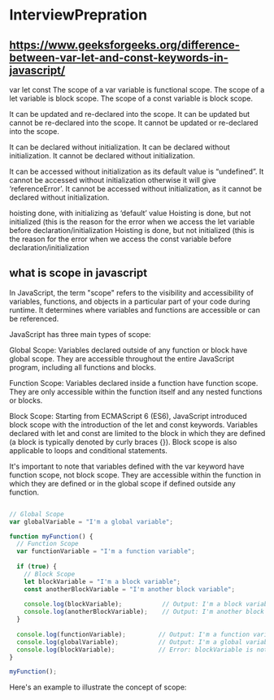 # InterviewPrepration
## https://www.geeksforgeeks.org/difference-between-var-let-and-const-keywords-in-javascript/


var	let	const
The scope of a var variable is functional scope.	The scope of a let variable is block scope.	The scope of a const variable is block scope.

It can be updated and re-declared into the scope.	It can be updated but cannot be re-declared into the scope.	It cannot be updated or re-declared into the scope.

It can be declared without initialization.	It can be declared without initialization.	It cannot be declared without initialization.

It can be accessed without initialization as its default value is “undefined”.	It cannot be accessed without initialization otherwise it will give ‘referenceError’.	It cannot be accessed without initialization, as it cannot be declared without initialization.

hoisting done, with initializing as ‘default’ value	Hoisting is done, but not initialized (this is the reason for the error when we access the let variable before declaration/initialization	Hoisting is done, but not initialized (this is the reason for the error when we access the const variable before declaration/initialization







## what is scope in javascript
In JavaScript, the term "scope" refers to the visibility and accessibility of variables, functions, and objects in a particular part of your code during runtime. It determines where variables and functions are accessible or can be referenced.

JavaScript has three main types of scope:

Global Scope: Variables declared outside of any function or block have global scope. They are accessible throughout the entire JavaScript program, including all functions and blocks.

Function Scope: Variables declared inside a function have function scope. They are only accessible within the function itself and any nested functions or blocks.

Block Scope: Starting from ECMAScript 6 (ES6), JavaScript introduced block scope with the introduction of the let and const keywords. Variables declared with let and const are limited to the block in which they are defined (a block is typically denoted by curly braces {}). Block scope is also applicable to loops and conditional statements.

It's important to note that variables defined with the var keyword have function scope, not block scope. They are accessible within the function in which they are defined or in the global scope if defined outside any function.

```js

// Global Scope
var globalVariable = "I'm a global variable";

function myFunction() {
  // Function Scope
  var functionVariable = "I'm a function variable";
  
  if (true) {
    // Block Scope
    let blockVariable = "I'm a block variable";
    const anotherBlockVariable = "I'm another block variable";
    
    console.log(blockVariable);           // Output: I'm a block variable
    console.log(anotherBlockVariable);    // Output: I'm another block variable
  }
  
  console.log(functionVariable);         // Output: I'm a function variable
  console.log(globalVariable);           // Output: I'm a global variable
  console.log(blockVariable);            // Error: blockVariable is not defined
}

myFunction();

```


Here's an example to illustrate the concept of scope:

